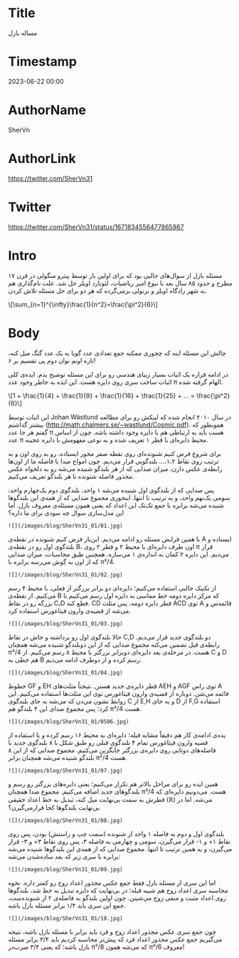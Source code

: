 # Title
مساله بازل
# Timestamp
2023-06-22 00:00
# AuthorName
SherVn
# AuthorLink
https://twitter.com/SherVn31
# Twitter
https://twitter.com/SherVn31/status/1671834556477865987
# Intro
مسئله بازل از سوال‌های جالبی بود که برای اولین بار توسط پیترو منگولی در قرن ۱۷ مطرح و حدود ۸۵ سال بعد با نبوغ امیر ریاضیات، لئونارد اویلر حل شد. علت نام‌گذاری هم به شهر زادگاه اویلر و برنولی برمی‌گرده که هر دو برای حل مسئله تلاش کردن.

\\[\sum_{n=1}^{\infty}\frac{1}{n^2}=\frac{\pi^2}{6}\\]

# Body
چالش این مسئله اینه که چجوری ممکنه جمع تعدادی عدد گویا به یک عدد گنگ میل کنه، تازه اونم توان دوم پی تقسیم بر ۶!

در ادامه قراره یک اثبات بسیار زیبای هندسی رو برای این مسئله توضیح بدم. ایده‌ی کلی اثبات ساخت سری روی دایره هست. این ایده به خاطر وجود عدد π الهام گرفته شده.

\\[1 + \frac{1}{4} + \frac{1}{9} + \frac{1}{16} + \frac{1}{25} + ... = \frac{\pi^2}{6}\\]

این اثبات توسط Johan Wästlund در سال ۲۰۱۰ انجام شده که لینکش رو برای مطالعه بیشتر گذاشتم (http://math.chalmers.se/~wastlund/Cosmic.pdf). همونطور که گفتم هر جا عدد π هست باید یه ارتباطی هم با دایره وجود داشته باشه. چون از اساس عدد π محیط دایره‌ای با قطر ۱ تعریف شده و به نوعی مفهومش با دایره عجینه.

برای شروع فرض کنیم شنونده‌ای روی نقطه صفر محور ایستاده. رو به روی اون و به ترتیب روی نقاط ۱،۲،… بلندگویی قرار می‌دیم. چون امواج صدا با فاصله‌ ما از اون‌ها رابطه‌ی عکس دارن، میزان صدایی که از هر بلندگو شنیده می‌شه رو به دلخواه عکس مجذور فاصله شنونده تا هر بلندگو تعریف می‌کنیم.

پس صدایی که از بلندگوی اول شنیده می‌شه ۱ واحد، بلندگوی دوم یک‌چهارم واحد، سومی یک‌نهم واحد، و به ترتیب تا انتها. اینجوری مجموع صدایی که از همه‌ی این بلندگوها شنیده می‌شه برابره با جمع تک‌تک این اعداد که یعنی همون مسئله‌ی معروف بازل. اما این مدل‌سازی سوال چه سودی برای ما داره؟

    ![](/images/blog/SherVn31_01/01.jpg)

با همین فرایض مسئله رو ادامه می‌دیم. این‌بار فرض کنیم شنونده‌ در نقطه‌ی A ایستاده و بلندگوی اول رو در نقطه‌ی B، اون طرف دایره‌ای با محیط ۲ و قطر ۲ روی π قرار می‌دیم. این دایره ۲ کمان به اندازه‌ی ۱ می‌سازه. همچنین طبق محاسبات، میزان صدایی که از اون به گوش می‌رسه برابره با π²/4.

    ![](/images/blog/SherVn31_01/02.jpg)

از تکنیک جالبی استفاده می‌کنیم؛ دایره‌ای دو برابر بزرگتر از فعلی، با محیط ۴ رسم می‌کنیم. از نقطه‌ی B که مرکز دایره دومه خط مماسی به دایره اول رسم می‌کنیم تا بزرگه رو در نقاط C٫D قطع کنه. CD قطر دایره دومه، پس مثلث ACD توی A قائمه‌س و می‌شه از قضیه‌ی وارون فیثاغورس استفاده کرد.

    ![](/images/blog/SherVn31_01/03.jpg)

حالا بلندگوی اول رو برداشته و جاش در نقاط C,D دو بلندگوی جدید قرار می‌دیم. رابطه‌ی قبل تضمین می‌کنه مجموع صدایی که از این دوبلندگو شنیده می‌شه همچنان π²/4 هست.  در مرحله‌ی بعد دایره‌ای دوبرابر بزرگتر با محیط ۸ رسم می‌کنیم. از C و D هم خطی به B رسم کرده و از دوطرف ادامه می‌دیم.

    ![](/images/blog/SherVn31_01/04.jpg)

خطوط GF و EH قطر دایره‌ی جدید هستن. نتیجتاً مثلث‌های AEH و AGF توی‌ راس A قائمه می‌شن. دوباره از قضیه‌ی وارون فیثاغورس توی این مثلث‌ها استفاده می‌کنیم. این روابط نشون می‌دن که می‌شه به جای بلندگوی C از E,H و به جای D از F,G استفاده کرد؛ پس مجموع صدای این ۴ بلندگو هم π²/4 هست.

    ![](/images/blog/SherVn31_01/0506.jpg)

یده‌ی ادامه‌ی کار هم دقیقاً مشابه قبله؛ دایره‌ای به محیط ۱۶ رسم کرده و با استفاده از قضیه وارون فیثاغورس تمام ۴ بلندگوی قبلی رو طبق شکل با ۸ بلندگوی جدید با فاصله‌های دوتایی روی دایره‌ی بزرگتر جایگزین می‌کنیم. مجموع صدایی که از این ۸ بلندگو شنیده می‌شه همچنان برابر π²/4 هست.

    ![](/images/blog/SherVn31_01/07.jpg)

 همین ایده رو برای مراحل بالاتر هم تکرار می‌کنیم؛ یعنی دایره‌های بزرگتر رو رسم و بلندگوهای جدید اضافه می‌کنیم. مجموع صدا همچنان π²/4 هست. می‌دونیم دایره‌ای که قطرش به سمت بی‌نهایت میل ‌کنه، ‌تبدیل به خط اعداد حقیقی (ℝ) می‌شه. اما در بی‌نهایت بلندگوها کجا قرارمی‌گیرن؟

    ![](/images/blog/SherVn31_01/08.jpg)

بلندگوی اول و دوم به فاصله ۱ واحد از شنونده (سمت چپ و راستش) بودن، پس روی نقاط ۱+ و ۱- قرار می‌گیرن، سومی و چهارمی به فاصله ۳، پس روی نقاط ۳+ و ۳- قرار می‌گیرن، و به همین ترتیب تا انتها. مجموع صدایی که از همه‌ی این بلندگوها شنیده می‌شه برابره با سری زیر که بعد ساده‌شدن می‌شه:

    ![](/images/blog/SherVn31_01/09.jpg)

اما این سری از مسئله بازل فقط جمع عکس مجذور اعداد زوج رو کمتر داره. نحوه محاسبه سری اعداد زوج هم شبیه قبله؛ در بی‌نهایت که دایره تبدیل به خط شد، بلندگوها روی اعداد مثبت و منفی زوج می‌شینن. چون اولین بلندگو به فاصله‌ی ۲ از شنونده‌ست، جمع این سری باید ۱/۴ برابر مسئله بازل باشه.

    ![](/images/blog/SherVn31_01/10.jpg)

چون جمع سری عکس مجذور اعداد زوج و فرد باید برابر با مسئله بازل باشه، نتیجه می‌گیریم جمع عکس مجذور اعداد فرد که پیش‌تر محاسبه کردیم باید ۳/۴ برابر مسئله بازل باشه؛ که یعنی ۳/۴ ضرب‌در π²/8 که می‌شه همون π²/6 معروف!
